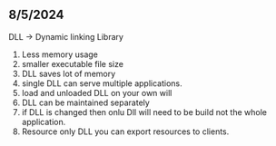 ## 8/5/2024
DLL -> Dynamic linking Library

1. Less memory usage
2. smaller executable file size
3. DLL saves lot of memory
4. single DLL can serve multiple applications.
5. load and unloaded DLL on your own will
6. DLL can be maintained separately
7. if DLL is changed then onlu Dll will need to be build not the whole application.
8. Resource only DLL you can export resources to clients.